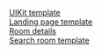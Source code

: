 <a href='./dist/UIKit/index.html'>UIKit template</a>
<br>
<a href='./dist/landing/index.html'>Landing page template</a>
<br>
<a href='./dist/room-details/index.html'>Room details</a>
<br>
<a href='./dist/search-room/index.html'>Search room template</a>
